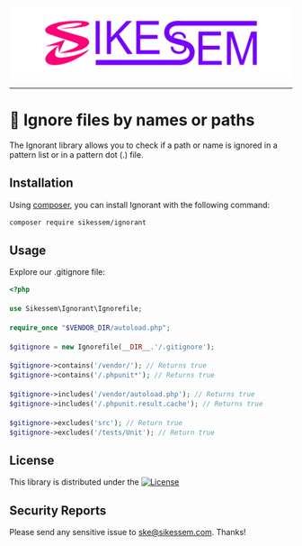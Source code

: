 <div align="center"><a href="https://sikessem.com/" title="SIKessEm"><img src="https://github.com/sikessem/sikessem/blob/main/SIKessEm-logo.png" alt="SIKessEm logo"/></a></div>

***

# 🙈 Ignore files by names or paths

The Ignorant library allows you to check if a path or name is ignored in a pattern list or in a pattern dot (.) file.


## Installation

Using [composer](https://getcomposer.org/), you can install Ignorant with the following command:

```bash
composer require sikessem/ignorant
```


## Usage

Explore our .gitignore file:

```php
<?php

use Sikessem\Ignorant\Ignorefile;

require_once "$VENDOR_DIR/autoload.php";

$gitignore = new Ignorefile(__DIR__.'/.gitignore');

$gitignore->contains('/vendor/'); // Returns true
$gitignore->contains('/.phpunit*'); // Returns true

$gitignore->includes('/vendor/autoload.php'); // Returns true
$gitignore->includes('/.phpunit.result.cache'); // Returns true

$gitignore->excludes('src'); // Return true
$gitignore->excludes('/tests/Unit'); // Return true

```

## License

This library is distributed under the [![License](https://img.shields.io/badge/license-MIT-blue.svg)](https://opensource.org/licenses/MIT)


## Security Reports

Please send any sensitive issue to [ske@sikessem.com](mailto:ske@sikessem.com). Thanks!
